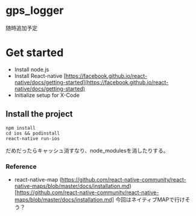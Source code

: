 # gps_logger

随時追加予定

# Get started

* Install node.js
* Install React-native
[https://facebook.github.io/react-native/docs/getting-started](https://facebook.github.io/react-native/docs/getting-started)
* Initialize setup for X-Code

## Install the project
```
npm install
cd ios && podinstall
react-native run-ios
```
だめだったらキャッシュ消すなり、node_modulesを消したりする。

### Reference
* react-native-map
(https://github.com/react-native-community/react-native-maps/blob/master/docs/installation.md)[https://github.com/react-native-community/react-native-maps/blob/master/docs/installation.md]
今回はネイティブMAPで行けそう？
